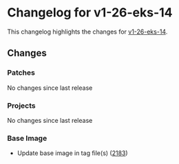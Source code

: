# Changelog for v1-26-eks-14

This changelog highlights the changes for [v1-26-eks-14](https://github.com/aws/eks-distro/tree/v1-26-eks-14).

## Changes

### Patches
No changes since last release

### Projects
No changes since last release

### Base Image
* Update base image in tag file(s) ([2183](https://github.com/aws/eks-distro/pull/2183))

